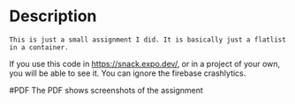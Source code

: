 
# Description

    This is just a small assignment I did. It is basically just a flatlist in a container.  
  If you use this code in https://snack.expo.dev/, or in a project of your own, you will be able to see it.
  You can ignore the firebase crashlytics.
  
#PDF
  The PDF shows screenshots of the assignment
